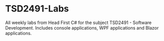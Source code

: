 # TSD2491-Labs
All weekly labs from Head First C# for the subject TSD2491 - Software Development. Includes console applications, WPF applications and Blazor applications. 
